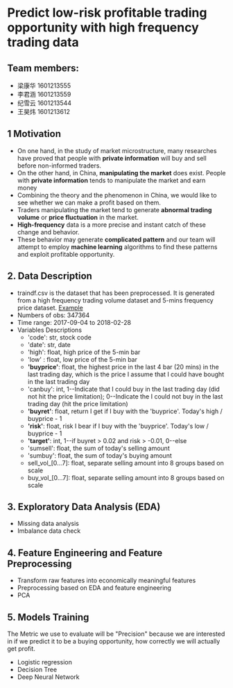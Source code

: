 # Predict low-risk profitable trading opportunity with high frequency trading data
## Team members: <br />
* 梁康华 1601213555<br />
* 李君涵 1601213559<br />
* 纪雪云 1601213544<br />
* 王昊炜 1601213612
## 1 Motivation
* On one hand, in the study of market microstructure, many researches have proved that people with **private information** will buy and sell before non-informed traders.
* On the other hand, in China, **manipulating the market** does exist. People with **private information** tends to manipulate the market and earn money
* Combining the theory and the phenomenon in China, we would like to see whether we can make a profit based on them.
* Traders manipulating the market tend to generate **abnormal trading volume** or **price fluctuation** in the market.
* **High-frequency** data is a more precise and instant catch of these change and behavior.
* These behavior may generate **complicated pattern** and our team will attempt to employ **machine learning** algorithms to find these patterns and exploit profitable opportunity.

## 2. Data Description
* traindf.csv is the dataset that has been preprocessed. It is generated from a high frequency trading volume dataset and 5-mins frequency price dataset. [Example](http://vip.stock.finance.sina.com.cn/quotes_service/view/vMS_tradehistory.php?symbol=sh601208&date=2018-04-11)
* Numbers of obs: 347364
* Time range: 2017-09-04 to 2018-02-28
* Variables Descriptions
  * 'code': str, stock code
  * 'date': str, date
  * 'high': float, high price of the 5-min bar
  * 'low' : float, low price of the 5-min bar
  * **'buyprice'**: float, the highest price in the last 4 bar (20 mins) in the last trading day, which is the price I assume that I could have bought in the last trading day
  * 'canbuy': int, 1--Indicate that I could buy in the last trading day (did not hit the price limitation); 0--Indicate the I could not buy in the last trading day (hit the price limitation)
  * **'buyret'**: float, return I get if I buy with the 'buyprice'. Today's high / buyprice - 1
  * **'risk'**: float, risk I bear if I buy with the 'buyprice'. Today's low / buyprice - 1
  * **'target'**: int, 1--if buyret > 0.02 and risk > -0.01, 0--else
  * 'sumsell': float, the sum of today's selling amount
  * 'sumbuy': float, the sum of today's buying amount
  * sell_vol_[0...7]: float, separate selling amount into 8 groups based on scale
  * buy_vol_[0...7]: float, separate selling amount into 8 groups based on scale

## 3. Exploratory Data Analysis (EDA)
* Missing data analysis
* Imbalance data check

## 4. Feature Engineering and Feature Preprocessing
* Transform raw features into economically meaningful features
* Preprocessing based on EDA and feature engineering
* PCA

## 5. Models Training
The Metric we use to evaluate will be "Precision" because we are interested in if we predict it to be a buying opportunity, how correctly we will actually get profit.
* Logistic regression
* Decision Tree
* Deep Neural Network
